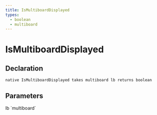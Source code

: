 ```yaml
---
title: IsMultiboardDisplayed
types:
  - boolean
  - multiboard
---
```


# IsMultiboardDisplayed

## Declaration

```
native IsMultiboardDisplayed takes multiboard lb returns boolean
```

## Parameters
<dl>
  <dt>lb `multiboard`</dt>
  <dd></dd>
</dl>